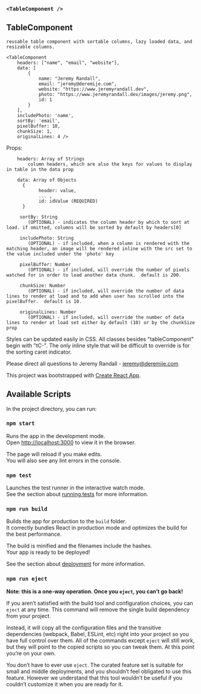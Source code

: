### `<TableComponent />`

## TableComponent 
    reusable table component with sortable columns, lazy loaded data, and resizable columns.

```
<TableComponent 
    headers: ["name", "email", "website"],
    data: [
        {
            name: "Jeremy Randall",
            email: "jeremy@deremije.com",
            website: "https://www.jeremyrandall.dev",
            photo: "https://www.jeremyrandall.dev/images/jeremy.png",
            id: 1
        }
    ],
    includePhoto: 'name',
    sortBy: 'email',
    pixelBuffer: 10,
    chunkSize: 1,
    originalLines: 4 />
```

Props: 
```
    headers: Array of Strings
        column headers, which are also the keys for values to display in table in the data prop

    data: Array of Objects
      {
            header: value,
            ... ,
            id: idValue (REQUIRED)
      }

     sortBy: String 
        (OPTIONAL) - indicates the column header by which to sort at load. if omitted, columns will be sorted by default by headers[0] 

     includePhoto: String 
        (OPTIONAL) - if included, when a column is rendered with the matching header, an image will be rendered inline with the src set to the value included under the 'photo' key  

     pixelBuffer: Number 
        (OPTIONAL) - if included, will override the number of pixels watched for in order to load another data chunk.  default is 200.

     chunkSize: Number 
        (OPTIONAL) - if included, will override the number of data lines to render at load and to add when user has scrolled into the pixelBuffer.  default is 10.

     originalLines: Number 
        (OPTIONAL) - if included, will override the number of data  lines to render at load set either by default (10) or by the chunkSize prop
```

Styles can be updated easily in CSS.  All classes besides "tableComponent" begin with "tC-".  The only inline style that will be difficult to override is for the sorting caret indicator.

Please direct all questions to Jeremy Randall - jeremy@deremije.com



This project was bootstrapped with [Create React App](https://github.com/facebook/create-react-app).

## Available Scripts

In the project directory, you can run:

### `npm start`

Runs the app in the development mode.<br />
Open [http://localhost:3000](http://localhost:3000) to view it in the browser.

The page will reload if you make edits.<br />
You will also see any lint errors in the console.

### `npm test`

Launches the test runner in the interactive watch mode.<br />
See the section about [running tests](https://facebook.github.io/create-react-app/docs/running-tests) for more information.

### `npm run build`

Builds the app for production to the `build` folder.<br />
It correctly bundles React in production mode and optimizes the build for the best performance.

The build is minified and the filenames include the hashes.<br />
Your app is ready to be deployed!

See the section about [deployment](https://facebook.github.io/create-react-app/docs/deployment) for more information.

### `npm run eject`

**Note: this is a one-way operation. Once you `eject`, you can’t go back!**

If you aren’t satisfied with the build tool and configuration choices, you can `eject` at any time. This command will remove the single build dependency from your project.

Instead, it will copy all the configuration files and the transitive dependencies (webpack, Babel, ESLint, etc) right into your project so you have full control over them. All of the commands except `eject` will still work, but they will point to the copied scripts so you can tweak them. At this point you’re on your own.

You don’t have to ever use `eject`. The curated feature set is suitable for small and middle deployments, and you shouldn’t feel obligated to use this feature. However we understand that this tool wouldn’t be useful if you couldn’t customize it when you are ready for it.



